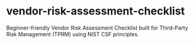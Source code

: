 # vendor-risk-assessment-checklist
Beginner-friendly Vendor Risk Assessment Checklist built for Third-Party Risk Management (TPRM) using NIST CSF principles.
